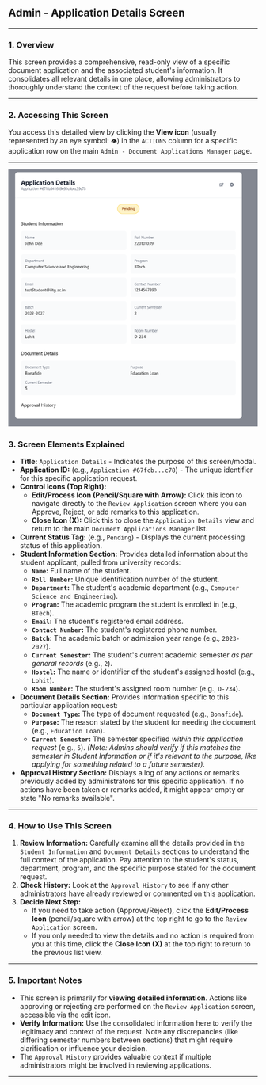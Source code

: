 ## Admin - Application Details Screen

---

### 1. Overview

This screen provides a comprehensive, read-only view of a specific document application and the associated student's information. It consolidates all relevant details in one place, allowing administrators to thoroughly understand the context of the request before taking action.

---

### 2. Accessing This Screen

You access this detailed view by clicking the **View icon** (usually represented by an eye symbol: `👁️`) in the `ACTIONS` column for a specific application row on the main `Admin - Document Applications Manager` page.

---

![Admin - Application Details Screen](./Images/Application_details.png)

### 3. Screen Elements Explained

*   **Title:** `Application Details` - Indicates the purpose of this screen/modal.
*   **Application ID:** (e.g., `Application #67fcb...c78`) - The unique identifier for this specific application request.
*   **Control Icons (Top Right):**
    *   **Edit/Process Icon (Pencil/Square with Arrow):** Click this icon to navigate directly to the `Review Application` screen where you can Approve, Reject, or add remarks to this application.
    *   **Close Icon (X):** Click this to close the `Application Details` view and return to the main `Document Applications Manager` list.
*   **Current Status Tag:** (e.g., `Pending`) - Displays the current processing status of this application.
*   **Student Information Section:** Provides detailed information about the student applicant, pulled from university records:
    *   **`Name`:** Full name of the student.
    *   **`Roll Number`:** Unique identification number of the student.
    *   **`Department`:** The student's academic department (e.g., `Computer Science and Engineering`).
    *   **`Program`:** The academic program the student is enrolled in (e.g., `BTech`).
    *   **`Email`:** The student's registered email address.
    *   **`Contact Number`:** The student's registered phone number.
    *   **`Batch`:** The academic batch or admission year range (e.g., `2023-2027`).
    *   **`Current Semester`:** The student's current academic semester *as per general records* (e.g., `2`).
    *   **`Hostel`:** The name or identifier of the student's assigned hostel (e.g., `Lohit`).
    *   **`Room Number`:** The student's assigned room number (e.g., `D-234`).
*   **Document Details Section:** Provides information specific to this particular application request:
    *   **`Document Type`:** The type of document requested (e.g., `Bonafide`).
    *   **`Purpose`:** The reason stated by the student for needing the document (e.g., `Education Loan`).
    *   **`Current Semester`:** The semester specified *within this application request* (e.g., `5`). *(Note: Admins should verify if this matches the semester in Student Information or if it's relevant to the purpose, like applying for something related to a future semester).*
*   **Approval History Section:** Displays a log of any actions or remarks previously added by administrators for this specific application. If no actions have been taken or remarks added, it might appear empty or state "No remarks available".

---

### 4. How to Use This Screen

1.  **Review Information:** Carefully examine all the details provided in the `Student Information` and `Document Details` sections to understand the full context of the application. Pay attention to the student's status, department, program, and the specific purpose stated for the document request.
2.  **Check History:** Look at the `Approval History` to see if any other administrators have already reviewed or commented on this application.
3.  **Decide Next Step:**
    *   If you need to take action (Approve/Reject), click the **Edit/Process Icon** (pencil/square with arrow) at the top right to go to the `Review Application` screen.
    *   If you only needed to view the details and no action is required from you at this time, click the **Close Icon (X)** at the top right to return to the previous list view.

---

### 5. Important Notes

*   This screen is primarily for **viewing detailed information**. Actions like approving or rejecting are performed on the `Review Application` screen, accessible via the edit icon.
*   **Verify Information:** Use the consolidated information here to verify the legitimacy and context of the request. Note any discrepancies (like differing semester numbers between sections) that might require clarification or influence your decision.
*   The `Approval History` provides valuable context if multiple administrators might be involved in reviewing applications.

---